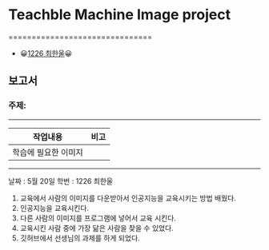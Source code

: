 # Teachble Machine Image project
===============================
+ 😀[1226 최한울](https://github.com/hanul24/tm/edit/main/README.md)😀
## 보고서
### 주제: 
------------------
|작업내용|비고|
|--|--|
|학습에 필요한 이미지|








---
날짜 : 5월 20일
학번 : 1226 최한울
1.  교육에서 사람의 이미지를 다운받아서 인공지능을 교육시키는 방법 배웠다.
2.  인공지능을 교육시킨다.
3.  다른 사람의 이미지를 프로그램에 넣어서 교육 시킨다.
4.  교육시킨 사람 중에 가장 닮은 사람을 찾을 수 있었다.
5.  깃허브에서 선생님의 과제를 하게 되었다.
